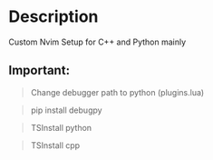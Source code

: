 # Description

Custom Nvim Setup for C++ and Python mainly

## Important:
>Change debugger path to python (plugins.lua)

> pip install debugpy

> TSInstall python

> TSInstall cpp

